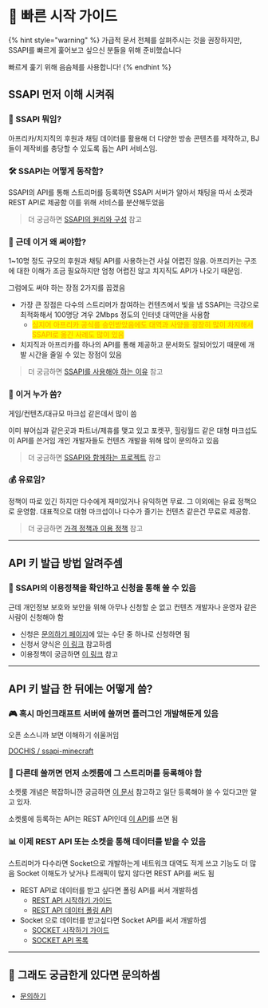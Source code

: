 # 🚄 빠른 시작 가이드

{% hint style="warning" %}
가급적 문서 전체를 살펴주시는 것을 권장하지만, SSAPI를 빠르게 훑어보고 싶으신 분들을 위해 준비했습니다

빠르게 훑기 위해 음슴체를 사용합니다!
{% endhint %}

## SSAPI 먼저 이해 시켜줘

### 🤔 SSAPI 뭐임?

아프리카/치지직의 후원과 채팅 데이터를 활용해 더 다양한 방송 콘텐츠를 제작하고, BJ들이 제작비를 충당할 수 있도록 돕는 API 서비스임.

### 🛠 SSAPI는 어떻게 동작함?

SSAPI의 API를 통해 스트리머를 등록하면 SSAPI 서버가 알아서 채팅을 따서 소켓과 REST API로 제공함 이를 위해 서비스를 분산해두었음

> 더 궁금하면 [SSAPI의 원리와 구성](intro/api.md) 참고

### 🤷 근데 이거 왜 써야함?

1\~10명 정도 규모의 후원과 채팅 API를 사용하는건 사실 어렵진 않음. 아프리카는 구조에 대한 이해가 조금 필요하지만 엄청 어렵진 않고 치지직도 API가 나오기 때문임.

그럼에도 써야 하는 장점 2가지를 꼽겠음

* 가장 큰 장점은 다수의 스트리머가 참여하는 컨텐츠에서 빛을 냄 SSAPI는 극강으로 최적화해서 100명당 겨우 2Mbps 정도의 인터넷 대역만을 사용함
  * <mark style="color:orange;">심지어 아프리카 공식를 승인받았음에도 대역과 사양을 굉장히 많이 차지해서 SSAPI로 옮긴 사례도 많이 있음</mark>
* 치지직과 아프리카를 하나의 API를 통해 제공하고 문서화도 잘되어있기 때문에 개발 시간을 줄일 수 있는 장점이 있음

> 더 궁금하면 [SSAPI를 사용해야 하는 이유](intro/why-use.md) 참고

### 👥 이거 누가 씀?

게임/컨텐츠/대규모 마크섭 같은데서 많이 씀

이미 뷰어십과 같은곳과 파트너/제휴를 맺고 있고 포켓꾸, 힐링월드 같은 대형 마크섭도 이 API를 쓴거임 개인 개발자들도 컨텐츠 개발을 위해 많이 문의하고 있음

> 더 궁금하면 [SSAPI와 함께하는 프로젝트](intro/projects.md) 참고

### 💰 유료임?

정책이 따로 있긴 하지만 다수에게 재미있거나 유익하면 무료. 그 이외에는 유료 정책으로 운영함. 대표적으로 대형 마크섭이나 다수가 즐기는 컨텐츠 같은건 무료로 제공함.

> 더 궁금하면 [가격 정책과 이용 정책](intro/policy.md) 참고

***

## API 키 발급 방법 알려주셈

### 🔑 SSAPI의 이용정책을 확인하고 신청을 통해 쓸 수 있음

근데 개인정보 보호와 보안을 위해 아무나 신청할 순 없고 컨텐츠 개발자나 운영자 같은 사람이 신청해야 함

* 신청은 [문의하기 페이지](contact/index.md)에 있는 수단 중 하나로 신청하면 됨
* 신청서 양식은 [이 링크](contact/application.md) 참고하셈
* 이용정책이 궁금하면 [이 링크](intro/policy.md) 참고

***

## API 키 발급 한 뒤에는 어떻게 씀?

### 🎮 혹시 마인크래프트 서버에 쓸꺼면 플러그인 개발해둔게 있음

오픈 소스니까 보면 이해하기 쉬울꺼임

[DOCHIS / ssapi-minecraft](https://github.com/DOCHIS/ssapi-minecraft)

### 📝 다른데 쓸꺼면 먼저 소켓룸에 그 스트리머를 등록해야 함

소켓룸 개념은 복잡하니깐 궁금하면 [이 문서](intro/api.md) 참고하고 일단 등록해야 쓸 수 있다고만 알고 있자.

소켓룸에 등록하는 API는 REST API인데 [이 API](rest-api/api/room.md)를 쓰면 됨

### 📊 이제 REST API 또는 소켓을 통해 데이터를 받을 수 있음

스트리머가 다수라면 Socket으로 개발하는게 네트워크 대역도 적게 쓰고 기능도 더 많음 Socket 이해도가 낮거나 트래픽이 많지 않다면 REST API를 써도 됨

* REST API로 데이터를 받고 싶다면 폴링 API를 써서 개발하셈
  * [REST API 시작하기 가이드](rest-api/start.md)
  * [REST API 데이터 폴링 API](rest-api/api/pollng.md)
* Socket 으로 데이터를 받고싶다면 Socket API를 써서 개발하셈
  * [SOCKET 시작하기 가이드](socket/start.md)
  * [SOCKET API 목록](socket/api/)

***

## 💬 그래도 궁금한게 있다면 문의하셈
* [문의하기](contact/index.md)
